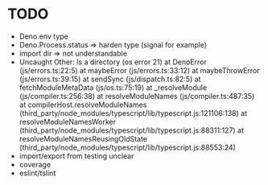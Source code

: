 TODO
====
- Deno.env type
- Deno.Process.status => harden type (signal for example)
- import dir => not understandable
- Uncaught Other: Is a directory (os error 21)
    at DenoError (js/errors.ts:22:5)
    at maybeError (js/errors.ts:33:12)
    at maybeThrowError (js/errors.ts:39:15)
    at sendSync (js/dispatch.ts:82:5)
    at fetchModuleMetaData (js/os.ts:75:19)
    at _resolveModule (js/compiler.ts:256:38)
    at resolveModuleNames (js/compiler.ts:487:35)
    at compilerHost.resolveModuleNames (third_party/node_modules/typescript/lib/typescript.js:121106:138)
    at resolveModuleNamesWorker (third_party/node_modules/typescript/lib/typescript.js:88311:127)
    at resolveModuleNamesReusingOldState (third_party/node_modules/typescript/lib/typescript.js:88553:24)
- import/export from testing unclear
- coverage
- eslint/tslint
